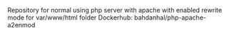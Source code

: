Repository for normal using php server with apache with enabled rewrite mode for var/www/html folder
Dockerhub: bahdanhal/php-apache-a2enmod
